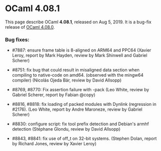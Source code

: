 <!-- ((! set title OCaml 4.08.1 !)) -->

# OCaml 4.08.1

This page describe OCaml **4.08.1**, released on Aug 5, 2019.  It is
a bug-fix release of [OCaml 4.08.0](4.08.0.html).

### Bug fixes:

- #7887: ensure frame table is 8-aligned on ARM64 and PPC64
  (Xavier Leroy, report by Mark Hayden, review by Mark Shinwell
   and Gabriel Scherer)

- #8751: fix bug that could result in misaligned data section when compiling to
  native-code on amd64.  (observed with the mingw64 compiler)
  (Nicolás Ojeda Bär, review by David Allsopp)

- #8769, #8770: Fix assertion failure with -pack
  (Leo White, review by Gabriel Scherer, report by Fabian @copy)

- #8816, #8818: fix loading of packed modules with Dynlink (regression in
  #2176).
  (Leo White, report by Andre Maroneze, review by Gabriel Scherer)

- #8830: configure script: fix tool prefix detection and Debian's armhf
  detection
  (Stéphane Glondu, review by David Allsopp)

- #8843, #8841: fix use of off_t on 32-bit systems.
  (Stephen Dolan, report by Richard Jones, review by Xavier Leroy)
